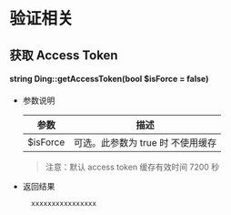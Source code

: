 # 验证相关

## 获取 Access Token

#### string Ding::getAccessToken(bool $isForce = false)

- 参数说明

    参数 | 描述
    --- | --- 
    $isForce | 可选。此参数为 true 时 不使用缓存
    
    > 注意：默认 access token 缓存有效时间 7200 秒
    
- 返回结果
    ```php
      xxxxxxxxxxxxxxxx
    ```